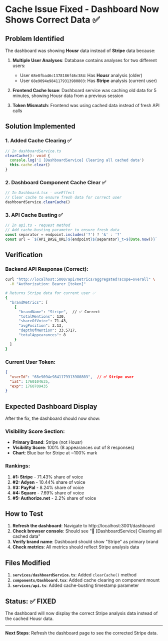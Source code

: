 # Cache Issue Fixed - Dashboard Now Shows Correct Data ✅

## Problem Identified
The dashboard was showing **Housr** data instead of **Stripe** data because:

1. **Multiple User Analyses**: Database contains analyses for two different users:
   - User `68e8fba46c1378186f46c384`: Has **Housr** analysis (older)
   - User `68e9094e9841179313980803`: Has **Stripe** analysis (current user)

2. **Frontend Cache Issue**: Dashboard service was caching old data for 5 minutes, showing Housr data from a previous session

3. **Token Mismatch**: Frontend was using cached data instead of fresh API calls

## Solution Implemented

### 1. **Added Cache Clearing** ✅
```typescript
// In dashboardService.ts
clearCache(): void {
  console.log('🧹 [DashboardService] Clearing all cached data')
  this.cache.clear()
}
```

### 2. **Dashboard Component Cache Clear** ✅
```typescript
// In Dashboard.tsx - useEffect
// Clear cache to ensure fresh data for correct user
dashboardService.clearCache()
```

### 3. **API Cache Busting** ✅
```typescript
// In api.ts - request method
// Add cache-busting parameter to ensure fresh data
const separator = endpoint.includes('?') ? '&' : '?'
const url = `${API_BASE_URL}${endpoint}${separator}_t=${Date.now()}`
```

## Verification

### Backend API Response (Correct):
```bash
curl "http://localhost:5000/api/metrics/aggregated?scope=overall" \
  -H "Authorization: Bearer [token]"

# Returns Stripe data for current user ✅
{
  "brandMetrics": [
    {
      "brandName": "Stripe",  // ✅ Correct
      "totalMentions": 130,
      "shareOfVoice": 71.43,
      "avgPosition": 3.13,
      "depthOfMention": 33.5717,
      "totalAppearances": 8
    }
  ]
}
```

### Current User Token:
```json
{
  "userId": "68e9094e9841179313980803",  // ✅ Stripe user
  "iat": 1760104635,
  "exp": 1760709435
}
```

## Expected Dashboard Display

After the fix, the dashboard should now show:

### Visibility Score Section:
- **Primary Brand**: Stripe (not Housr)
- **Visibility Score**: 100% (8 appearances out of 8 responses)
- **Chart**: Blue bar for Stripe at ~100% mark

### Rankings:
1. **#1: Stripe** - 71.43% share of voice
2. **#2: Adyen** - 10.44% share of voice  
3. **#3: PayPal** - 8.24% share of voice
4. **#4: Square** - 7.69% share of voice
5. **#5: Authorize.net** - 2.2% share of voice

## How to Test

1. **Refresh the dashboard**: Navigate to http://localhost:3001/dashboard
2. **Check browser console**: Should see "🧹 [DashboardService] Clearing all cached data"
3. **Verify brand name**: Dashboard should show "Stripe" as primary brand
4. **Check metrics**: All metrics should reflect Stripe analysis data

## Files Modified

1. **`services/dashboardService.ts`**: Added `clearCache()` method
2. **`components/Dashboard.tsx`**: Added cache clearing on component mount
3. **`services/api.ts`**: Added cache-busting timestamp parameter

## Status: ✅ FIXED

The dashboard will now display the correct Stripe analysis data instead of the cached Housr data.

---

**Next Steps**: Refresh the dashboard page to see the corrected Stripe data.





